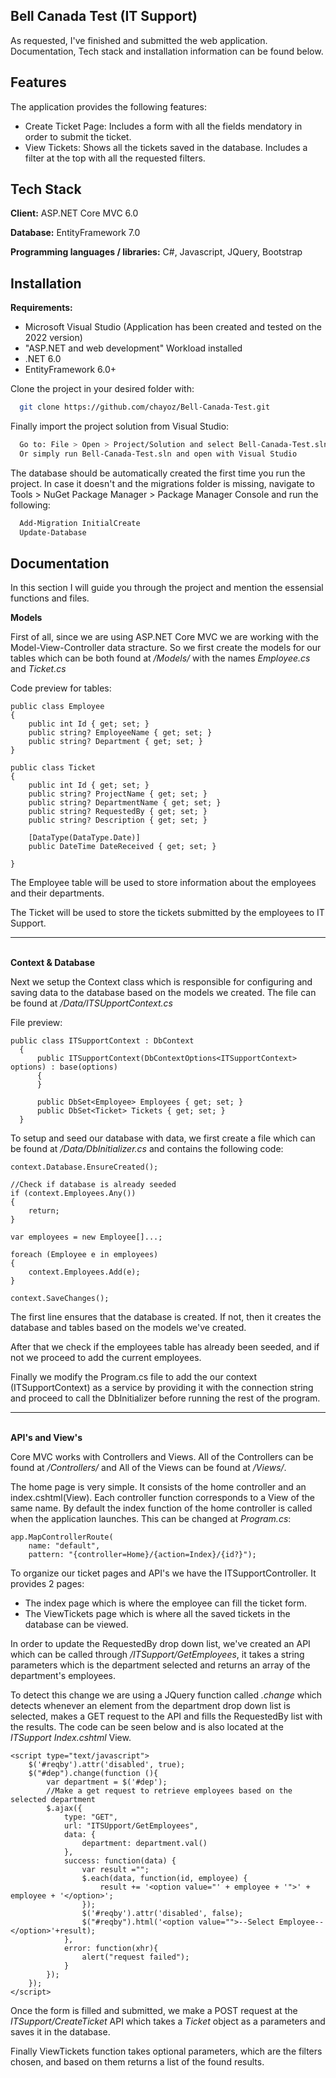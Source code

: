 
## Bell Canada Test (IT Support)

As requested, I've finished and submitted the web application. Documentation, Tech stack and installation information can be found below.
## Features

The application provides the following features:
- Create Ticket Page: Includes a form with all the fields mendatory in order to submit the ticket. 
- View Tickets: Shows all the tickets saved in the database. Includes a filter at the top with all the requested filters.


## Tech Stack

**Client:** ASP.NET Core MVC 6.0

**Database:** EntityFramework 7.0

**Programming languages / libraries:** C#, Javascript, JQuery, Bootstrap


## Installation
**Requirements:**
- Microsoft Visual Studio (Application has been created and tested on the 2022 version)
- "ASP.NET and web development" Workload installed
- .NET 6.0
- EntityFramework 6.0+

Clone the project in your desired folder with:
```bash
  git clone https://github.com/chayoz/Bell-Canada-Test.git
```
Finally import the project solution from Visual Studio:
```bash
  Go to: File > Open > Project/Solution and select Bell-Canada-Test.sln
  Or simply run Bell-Canada-Test.sln and open with Visual Studio
```
The database should be automatically created the first time you run the project. In case it doesn't and the migrations folder is missing, navigate to Tools > NuGet Package Manager > Package Manager Console and run the following:
```bash
  Add-Migration InitialCreate
  Update-Database
```
## Documentation

In this section I will guide you through the project and mention the essensial functions and files.

**Models**

First of all, since we are using ASP.NET Core MVC we are working with the Model-View-Controller data stracture. So we first create the models for our tables which can be both found at */Models/* with the names *Employee.cs* and *Ticket.cs*

Code preview for tables:
```
public class Employee
{
    public int Id { get; set; }
    public string? EmployeeName { get; set; }
    public string? Department { get; set; }
}
```
```
public class Ticket
{
    public int Id { get; set; }
    public string? ProjectName { get; set; }
    public string? DepartmentName { get; set; }
    public string? RequestedBy { get; set; }
    public string? Description { get; set; }

    [DataType(DataType.Date)]
    public DateTime DateReceived { get; set; }

}
```

The Employee table will be used to store information about the employees and their departments.

The Ticket will be used to store the tickets submitted by the employees to IT Support.
* * *
\
**Context & Database**

Next we setup the Context class which is responsible for configuring and saving data to the database based on the models we created. The file can be found at */Data/ITSUpportContext.cs*

File preview:
```
public class ITSupportContext : DbContext
  {
      public ITSupportContext(DbContextOptions<ITSupportContext> options) : base(options)
      {
      }

      public DbSet<Employee> Employees { get; set; }
      public DbSet<Ticket> Tickets { get; set; }
  }
```
To setup and seed our database with data, we first create a file which can be found at */Data/DbInitializer.cs* and contains the following code:
```
context.Database.EnsureCreated();

//Check if database is already seeded
if (context.Employees.Any())
{
    return;
}

var employees = new Employee[]...;

foreach (Employee e in employees)
{
    context.Employees.Add(e);
}

context.SaveChanges();
```

The first line ensures that the database is created. If not, then it creates the database and tables based on the models we've created.

After that we check if the employees table has already been seeded, and if not we proceed to add the current employees.

Finally we modify the Program.cs file to add the our context (ITSupportContext) as a service by providing it with the connection string and proceed to call the DbInitializer before running the rest of the program.
* * *
\
**API's and View's**

Core MVC works with Controllers and Views. All of the Controllers can be found at */Controllers/* and All of the Views can be found at */Views/*.

The home page is very simple. It consists of the home controller and an index.cshtml(View). Each controller function corresponds to a View of the same name. By default the index function of the home controller is called when the application launches. This can be changed at *Program.cs*:
```
app.MapControllerRoute(
    name: "default",
    pattern: "{controller=Home}/{action=Index}/{id?}");
```

To organize our ticket pages and API's we have the ITSupportController. It provides 2 pages:
- The index page which is where the employee can fill the ticket form.
- The ViewTickets page which is where all the saved tickets in the database can be viewed.

In order to update the RequestedBy drop down list, we've created an API which can be called through */ITSupport/GetEmployees*, it takes a string parameters which is the department selected and returns an array of the department's employees.

To detect this change we are using a JQuery function called *.change* which detects whenever an element from the department drop down list is selected, makes a GET request to the API and fills the RequestedBy list with the results. The code can be seen below and is also located at the *ITSupport Index.cshtml* View.
```
<script type="text/javascript">
    $('#reqby').attr('disabled', true);
    $("#dep").change(function (){
        var department = $('#dep');
        //Make a get request to retrieve employees based on the selected department
        $.ajax({
            type: "GET",
            url: "ITSUpport/GetEmployees",
            data: {
                department: department.val()
            },
            success: function(data) {
                var result ="";
                $.each(data, function(id, employee) {
                    result += '<option value="' + employee + '">' + employee + '</option>';
                });
                $('#reqby').attr('disabled', false);
                $("#reqby").html('<option value="">--Select Employee--</option>'+result);
            },
            error: function(xhr){
                alert("request failed");
            }
        });
    });
</script>
```

Once the form is filled and submitted, we make a POST request at the *ITSupport/CreateTicket* API which takes a *Ticket* object as a parameters and saves it in the database.

Finally ViewTickets function takes optional parameters, which are the filters chosen, and based on them returns a list of the found results.


